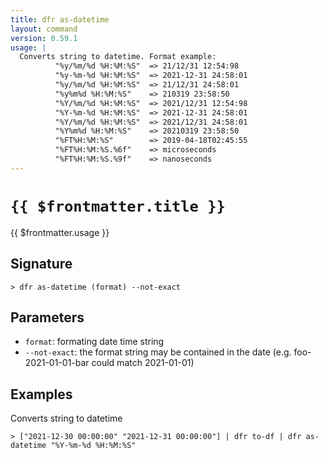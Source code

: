 ```yaml
---
title: dfr as-datetime
layout: command
version: 0.59.1
usage: |
  Converts string to datetime. Format example:
          "%y/%m/%d %H:%M:%S"  => 21/12/31 12:54:98
          "%y-%m-%d %H:%M:%S"  => 2021-12-31 24:58:01
          "%y/%m/%d %H:%M:%S"  => 21/12/31 24:58:01
          "%y%m%d %H:%M:%S"    => 210319 23:58:50
          "%Y/%m/%d %H:%M:%S"  => 2021/12/31 12:54:98
          "%Y-%m-%d %H:%M:%S"  => 2021-12-31 24:58:01
          "%Y/%m/%d %H:%M:%S"  => 2021/12/31 24:58:01
          "%Y%m%d %H:%M:%S"    => 20210319 23:58:50
          "%FT%H:%M:%S"        => 2019-04-18T02:45:55
          "%FT%H:%M:%S.%6f"    => microseconds
          "%FT%H:%M:%S.%9f"    => nanoseconds
---
```


# `{{ $frontmatter.title }}`

<div style='white-space: pre-wrap;'>{{ $frontmatter.usage }}</div>

## Signature

```> dfr as-datetime (format) --not-exact```

## Parameters

 -  `format`: formating date time string
 -  `--not-exact`: the format string may be contained in the date (e.g. foo-2021-01-01-bar could match 2021-01-01)

## Examples

Converts string to datetime
```shell
> ["2021-12-30 00:00:00" "2021-12-31 00:00:00"] | dfr to-df | dfr as-datetime "%Y-%m-%d %H:%M:%S"
```
